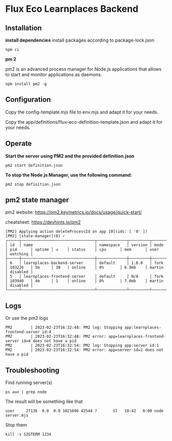 # Flux Eco Learnplaces Backend

## Installation

**install dependencies**
install packages according to package-lock.json
```    
npm ci  
```    

**pm 2**

pm2 is an advanced process manager for Node.js applications that allows to start and monitor applications as daemons.
```    
npm install pm2 -g 
```

## Configuration
Copy the config-template.mjs file to env.mjs and adapt it for your needs.

Copy the app/definitions/flux-eco-definition-template.json and adapt it for your needs.


## Operate

**Start the server using PM2 and the provided definition.json**

```
pm2 start definition.json
```

**To stop the Node.js Manager, use the following command:**

```
pm2 stop definition.json
```

## pm2 state manager

pm2 website: https://pm2.keymetrics.io/docs/usage/quick-start/

cheatsheet: https://devhints.io/pm2
``` shell
[PM2] Applying action deleteProcessId on app [0](ids: [ '0' ])
[PM2] [state-manager](0) ✓
┌─────┬────────────────────────────────┬─────────────┬─────────┬─────────┬──────────┬────────┬──────┬───────────┬──────────┬──────────┬──────────┬──────────┐
│ id  │ name                           │ namespace   │ version │ mode    │ pid      │ uptime │ ↺    │ status    │ cpu      │ mem      │ user     │ watching │
├─────┼────────────────────────────────┼─────────────┼─────────┼─────────┼──────────┼────────┼──────┼───────────┼──────────┼──────────┼──────────┼──────────┤
│ 6   │ learnplaces-backend-server     │ default     │ 1.0.0   │ fork    │ 103226   │ 5m     │ 30   │ online    │ 0%       │ 6.9mb    │ martin   │ disabled │
│ 5   │ learnplaces-frontend-server    │ default     │ N/A     │ fork    │ 103940   │ 4m     │ 1    │ online    │ 0%       │ 7.0mb    │ martin   │ disabled │
└─────┴────────────────────────────────┴─────────────┴─────────┴─────────┴──────────┴────────┴──────┴───────────┴──────────┴──────────┴──────────┴──────────┘
```

## Logs

Or use the pm2 logs
``` shell
PM2        | 2023-02-23T16:32:48: PM2 log: Stopping app:learnplaces-frontend-server id:4
PM2        | 2023-02-23T16:32:48: PM2 error: app=learnplaces-frontend-server id=4 does not have a pid
PM2        | 2023-02-23T16:32:54: PM2 log: Stopping app:server id:1
PM2        | 2023-02-23T16:32:54: PM2 error: app=server id=1 does not have a pid

```

## Troubleshooting

Find running server(s)
```
ps aux | grep node
```

The result will be something like that
```
user     27136  0.0  0.0 1021696 42544 ?       Sl   10:42   0:00 node server.mjs
```

Stop them
```
kill -s SIGTERM 1234
```